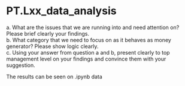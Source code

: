 # PT.Lxx_data_analysis

a. What are the issues that we are running into and need attention on? Please brief clearly your findings. </br>
b. What category that we need to focus on as it behaves as money generator? Please show logic clearly. </br>
c. Using your answer from question a and b, present clearly to top management level on your findings and convince them with your suggestion. </br>

The results can be seen on .ipynb data
